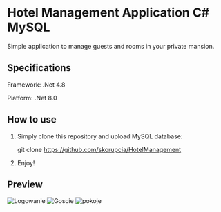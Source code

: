 # Hotel Management Application C# MySQL

Simple application to manage guests and rooms in your private mansion.

## Specifications

Framework: .Net 4.8

Platform: .Net 8.0

## How to use

1. Simply clone this repository and upload MySQL database:

    git clone https://github.com/skorupcia/HotelManagement

2. Enjoy!


## Preview
![Logowanie](https://github.com/skorupcia/HotelManagement/assets/136620461/f3f3d834-43ab-4ab6-9132-b9df23c6f000)
![Goscie](https://github.com/skorupcia/HotelManagement/assets/136620461/8e63df21-e451-4801-b341-ed64ceead209)
![pokoje](https://github.com/skorupcia/HotelManagement/assets/136620461/5ff5046f-3845-4974-b9ae-9cdbaec79351)

